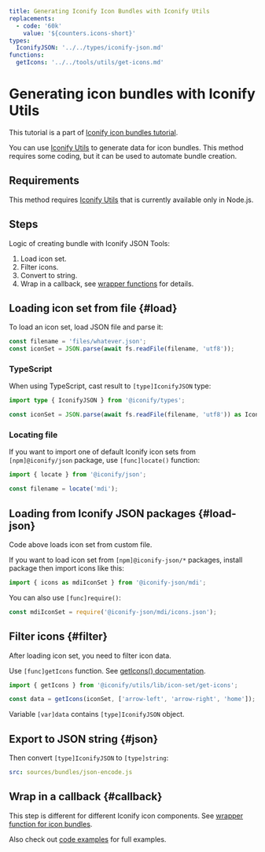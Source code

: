 ```yaml
title: Generating Iconify Icon Bundles with Iconify Utils
replacements:
  - code: '60k'
    value: '${counters.icons-short}'
types:
  IconifyJSON: '../../types/iconify-json.md'
functions:
  getIcons: '../../tools/utils/get-icons.md'
```

# Generating icon bundles with Iconify Utils

This tutorial is a part of [Iconify icon bundles tutorial](./index.md).

You can use [Iconify Utils](../../tools/utils/index.md) to generate data for icon bundles. This method requires some coding, but it can be used to automate bundle creation.

## Requirements

This method requires [Iconify Utils](../../tools/utils/index.md) that is currently available only in Node.js.

## Steps

Logic of creating bundle with Iconify JSON Tools:

1. Load icon set.
2. Filter icons.
3. Convert to string.
4. Wrap in a callback, see [wrapper functions](./wrapper.md) for details.

## Loading icon set from file {#load}

To load an icon set, load JSON file and parse it:

```js
const filename = 'files/whatever.json';
const iconSet = JSON.parse(await fs.readFile(filename, 'utf8'));
```

### TypeScript

When using TypeScript, cast result to `[type]IconifyJSON` type:

```ts
import type { IconifyJSON } from '@iconify/types';
```

```ts
const iconSet = JSON.parse(await fs.readFile(filename, 'utf8')) as IconifyJSON;
```

### Locating file

If you want to import one of default Iconify icon sets from `[npm]@iconify/json` package, use `[func]locate()` function:

```js
import { locate } from '@iconify/json';

const filename = locate('mdi');
```

## Loading from Iconify JSON packages {#load-json}

Code above loads icon set from custom file.

If you want to load icon set from `[npm]@iconify-json/*` packages, install package then import icons like this:

```js
import { icons as mdiIconSet } from '@iconify-json/mdi';
```

You can also use `[func]require()`:

```js
const mdiIconSet = require('@iconify-json/mdi/icons.json');
```

## Filter icons {#filter}

After loading icon set, you need to filter icon data.

Use `[func]getIcons` function. See [getIcons() documentation](../../tools/utils/get-icons.md).

```js
import { getIcons } from '@iconify/utils/lib/icon-set/get-icons';
```

```js
const data = getIcons(iconSet, ['arrow-left', 'arrow-right', 'home']);
```

Variable `[var]data` contains `[type]IconifyJSON` object.

## Export to JSON string {#json}

Then convert `[type]IconifyJSON` to `[type]string`:

```yaml
src: sources/bundles/json-encode.js
```

## Wrap in a callback {#callback}

This step is different for different Iconify icon components. See [wrapper function for icon bundles](./wrapper.md).

Also check out [code examples](./examples/index.md) for full examples.
